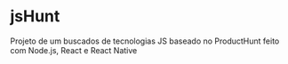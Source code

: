 # jsHunt
Projeto de um buscados de tecnologias JS baseado no ProductHunt feito com Node.js, React e React Native
